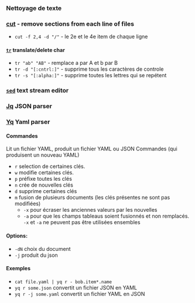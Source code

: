 
### Nettoyage de texte

### [cut](https://linux.die.net/man/1/cut) - remove sections from each line of files
- `cut -f 2,4 -d "/"` - le 2e et le 4e item de chaque ligne

#### [`tr`](https://linux.die.net/man/1/tr) translate/delete char
- `tr "ab" "AB"` - remplace a par A et b par B 
- `tr -d "[:cntrl:]"` - supprime tous les caractères de controle
- `tr -s "[:alpha:]"` - supprime toutes les lettres qui se repétent


### [`sed`](https://linux.die.net/man/1/sed) text stream editor


### [Jq](http://mikefarah.github.io/yq/read/) JSON parser

### [Yq](http://mikefarah.github.io/yq/read/) Yaml parser
#### Commandes
Lit un fichier YAML, produit un fichier YAML ou JSON
Commandes (qui produisent un nouveau YAML)
- `r` selection de certaines clés. 
- `w` modifie certaines clés.
- `p` préfixe toutes les clés
- `n` crée de nouvelles clés
- `d` supprime certaines clés
- `m` fusion de plusieurs documents (les clés présentes ne sont pas modifiées)  
  - `-x` pour écraser les anciennes valeurs par les nouvelles
  - `-a` pour que les champs tableaus soient fusionnés et non remplacés.  
    `-x` et `-a` ne peuvent pas être utilisées ensembles

#### Options:
- `-dN` choix du document
- `-j` produit du json

#### Exemples
- `cat file.yaml | yq r - bob.item*.name` 
- `yq r some.json` convertit un fichier JSON en YAML
- `yq r -j some.yaml` convertit un fichier YAML en JSON


